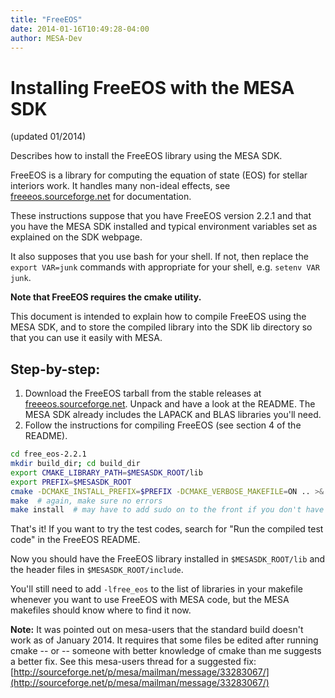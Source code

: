 ```yaml
---
title: "FreeEOS"
date: 2014-01-16T10:49:28-04:00
author: MESA-Dev
---
```


# Installing FreeEOS with the MESA SDK  
(updated 01/2014)

Describes how to install the FreeEOS library using the MESA SDK.

FreeEOS is a library for computing the equation of state (EOS) for stellar interiors work. It handles many non-ideal effects, see [freeeos.sourceforge.net](http://freeeos.sourceforge.net) for documentation.

These instructions suppose that you have FreeEOS version 2.2.1 and that you have the MESA SDK installed and typical environment variables set as explained on the SDK webpage.

It also supposes that you use bash for your shell. If not, then replace the `export VAR=junk` commands with appropriate for your shell, e.g. `setenv VAR junk`.

**Note that FreeEOS requires the cmake utility.**

This document is intended to explain how to compile FreeEOS using the MESA SDK, and to store the compiled library into the SDK lib directory so that you can use it easily with MESA.

## Step-by-step:

1. Download the FreeEOS tarball from the stable releases at [freeeos.sourceforge.net](http://freeeos.sourceforge.net). Unpack and have a look at the README. The MESA SDK already includes the LAPACK and BLAS libraries you'll need.
2. Follow the instructions for compiling FreeEOS (see section 4 of the README).

```bash
cd free_eos-2.2.1
mkdir build_dir; cd build_dir
export CMAKE_LIBRARY_PATH=$MESASDK_ROOT/lib
export PREFIX=$MESASDK_ROOT
cmake -DCMAKE_INSTALL_PREFIX=$PREFIX -DCMAKE_VERBOSE_MAKEFILE=ON .. >& cmake.out  # make sure this contains no error messages
make  # again, make sure no errors
make install  # may have to add sudo on to the front if you don't have write privileges to the PREFIX directory set above
```

That's it! If you want to try the test codes, search for "Run the compiled test code" in the FreeEOS README.

Now you should have the FreeEOS library installed in `$MESASDK_ROOT/lib` and the header files in `$MESASDK_ROOT/include`.

You'll still need to add `-lfree_eos` to the list of libraries in your makefile whenever you want to use FreeEOS with MESA code, but the MESA makefiles should know where to find it now.

**Note:** It was pointed out on mesa-users that the standard build doesn't work as of January 2014. It requires that some files be edited after running cmake -- or -- someone with better knowledge of cmake than me suggests a better fix. See this mesa-users thread for a suggested fix: [http://sourceforge.net/p/mesa/mailman/message/33283067/](http://sourceforge.net/p/mesa/mailman/message/33283067/)

